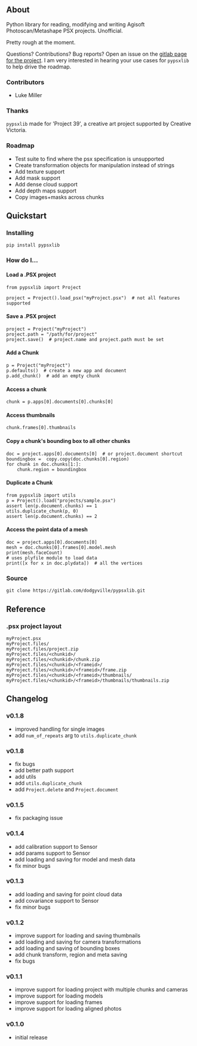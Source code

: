 
## About
Python library for reading, modifying and writing Agisoft Photoscan/Metashape PSX projects. Unofficial.

Pretty rough at the moment. 

Questions? Contributions? Bug reports? Open an issue on the [gitlab page for the project](https://gitlab.com/dodgyville/pypsxlib).
I am very interested in hearing your use cases for `pypsxlib` to help drive the roadmap.

### Contributors
* Luke Miller

### Thanks

`pypsxlib` made for 'Project 39', a creative art project supported by Creative Victoria. 

### Roadmap
* Test suite to find where the psx specification is unsupported
* Create transformation objects for manipulation instead of strings
* Add texture support
* Add mask support
* Add dense cloud support
* Add depth maps support
* Copy images+masks across chunks

## Quickstart

### Installing
```
pip install pypsxlib
```

### How do I...

#### Load a .PSX project
```python3
from pypsxlib import Project 

project = Project().load_psx("myProject.psx")  # not all features supported
```

#### Save a .PSX project
```python3
project = Project("myProject")
project.path = "/path/for/project"
project.save()  # project.name and project.path must be set
```


#### Add a Chunk
```python3
p = Project("myProject")
p.defaults()  # create a new app and document
p.add_chunk()  # add an empty chunk
```

#### Access a chunk
```python3
chunk = p.apps[0].documents[0].chunks[0]
```

#### Access thumbnails
```python3
chunk.frames[0].thumbnails
```

#### Copy a chunk's bounding box to all other chunks
```python3
doc = project.apps[0].documents[0]  # or project.document shortcut
boundingbox =  copy.copy(doc.chunks[0].region)
for chunk in doc.chunks[1:]:
    chunk.region = boundingbox
```

#### Duplicate a Chunk
```python3
from pypsxlib import utils
p = Project().load("projects/sample.psx")
assert len(p.document.chunks) == 1
utils.duplicate_chunk(p, 0)
assert len(p.document.chunks) == 2
```


#### Access the point data of a mesh
```python3
doc = project.apps[0].documents[0]
mesh = doc.chunks[0].frames[0].model.mesh
print(mesh.faceCount)
# uses plyfile module to load data
print([x for x in doc.plydata])  # all the vertices
```

### Source
```
git clone https://gitlab.com/dodgyville/pypsxlib.git
```

## Reference

### .psx project layout

```
myProject.psx
myProject.files/
myProject.files/project.zip
myProject.files/<chunkid>/
myProject.files/<chunkid>/chunk.zip
myProject.files/<chunkid>/<frameid>/
myProject.files/<chunkid>/<frameid>/frame.zip
myProject.files/<chunkid>/<frameid>/thumbnails/
myProject.files/<chunkid>/<frameid>/thumbnails/thumbnails.zip
```

## Changelog
### v0.1.8
* improved handling for single images
* add `num_of_repeats` arg to `utils.duplicate_chunk` 

### v0.1.8
* fix bugs
* add better path support
* add utils
* add `utils.duplicate_chunk`
* add `Project.delete` and `Project.document`

### v0.1.5
* fix packaging issue

### v0.1.4
* add calibration support to Sensor
* add params support to Sensor
* add loading and saving for model and mesh data
* fix minor bugs

### v0.1.3
* add loading and saving for point cloud data
* add covariance support to Sensor
* fix minor bugs

### v0.1.2
* improve support for loading and saving thumbnails
* add loading and saving for camera transformations
* add loading and saving of bounding boxes
* add chunk transform, region and meta saving
* fix bugs

### v0.1.1
* improve support for loading project with multiple chunks and cameras
* improve support for loading models
* improve support for loading frames
* improve support for loading aligned photos

### v0.1.0
* initial release
